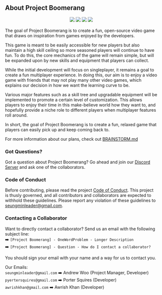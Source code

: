 ## About Project Boomerang
<div style="text-align:center">
<img src="https://github.com/wooandrew/boomerang/workflows/CMake/badge.svg">
<img src="https://img.shields.io/github/languages/top/wooandrew/boomerang">
<img src="https://img.shields.io/discord/769333702094225448?label=discord">
<img src="https://img.shields.io/badge/license-Modified%20MIT-brightgreen">
</div><br>
The goal of Project Boomerang is to create a fun, open-source video game that draws on inspiration from games enjoyed by the developers.

This game is meant to be easily accessible for new players but also maintain a high skill ceiling so more seasoned players will continue to have fun. To do this, the core mechanics of the game will remain simple, but will be expanded upon by new skills and equipment that players can collect.

While the initial development will focus on singleplayer, it remains a goal to create a fun multiplayer experience. In doing this, our aim is to enjoy a video game with friends that may not play many other video games, which explains our decision in how we want the learning curve to be.

Various major features such as a skill tree and upgradable equipment will be implemented to promote a certain level of customization. This allows players to enjoy their time in this make-believe world how they want to, and hopefully provide a niche role to different players when multiplayer features roll around.

In short, the goal of Project Boomerang is to create a fun, relaxed game that players can easily pick up and keep coming back to.

For more information about our plans, check out [BRAINSTORM.md](https://github.com/wooandrew/boomerang/blob/master/BRAINSTORM.md)

### Got Questions?
Got a question about Project Boomerang? Go ahead and join our [Discord Server](https://discord.gg/NaM4FtJ) and ask one of the collaborators.

### Code of Conduct
Before contributing, please read the project [Code of Conduct](https://github.com/wooandrew/boomerang/blob/master/CODE_OF_CONDUCT.md). This project is thusly governed, and all contributors and collaborators are expected to withhold these guidelines. Please report any violation of these guidelines to seungminleader@gmail.com.

### Contacting a Collaborator
Want to directly contact a collaborator? Send us an email with the following subject line:<br>
:arrow_right: `[Project Boomerang] - OneWordProblem - Longer Description`<br>
:arrow_right: `[Project Boomerang] - Question - How do I contact a collaborator?`

You should sign your email with your name and a way for us to contact you.

Our Emails:<br>
`seungminleader@gmail.com` :arrow_right: Andrew Woo (Project Manager, Developer)<br>
`pyertersquires@gmail.com` :arrow_right: Porter Squires (Developer)<br>
`awrishkhan@gmail.com` :arrow_right: Awrish Khan (Developer)
